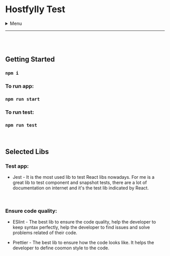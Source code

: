 # Hostfylly Test

<details>
  <summary>Menu</summary>

- [Getting Started](#getting-started)
- [Selected Libs](#selected-libs)
</details>

---

<br />
<br />

## Getting Started

### `npm i`

### To run app:

### `npm run start`

### To run test:

### `npm run test`

<br />

## Selected Libs

### Test app:

- Jest - It is the most used lib to test React libs nowadays. For me is a great lib to test component and snapshot tests, there are a lot of documentation on internet and it's the test lib indicated by React.

<br />

### Ensure code quality:

- ESlint - The best lib to ensure the code quality, help the developer to keep syntax perfectly, help the developer to find issues and solve problems related of their code.

- Prettier - The best lib to ensure how the code looks like. It helps the developer to define coomon style to the code.
